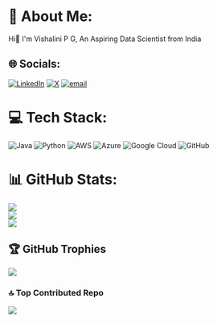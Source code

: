 # 💫 About Me:
Hi👋 I'm Vishalini P G, An Aspiring Data Scientist from India


## 🌐 Socials:
[![LinkedIn](https://img.shields.io/badge/LinkedIn-%230077B5.svg?logo=linkedin&logoColor=white)](https://linkedin.com/in/vishalinipg) [![X](https://img.shields.io/badge/X-black.svg?logo=X&logoColor=white)](https://x.com/vishalinipg) [![email](https://img.shields.io/badge/Email-D14836?logo=gmail&logoColor=white)](mailto:vishalinipg@gmail.com) 

# 💻 Tech Stack:
![Java](https://img.shields.io/badge/java-%23ED8B00.svg?style=flat&logo=openjdk&logoColor=white) ![Python](https://img.shields.io/badge/python-3670A0?style=flat&logo=python&logoColor=ffdd54) ![AWS](https://img.shields.io/badge/AWS-%23FF9900.svg?style=flat&logo=amazon-aws&logoColor=white) ![Azure](https://img.shields.io/badge/azure-%230072C6.svg?style=flat&logo=microsoftazure&logoColor=white) ![Google Cloud](https://img.shields.io/badge/GoogleCloud-%234285F4.svg?style=flat&logo=google-cloud&logoColor=white) ![GitHub](https://img.shields.io/badge/github-%23121011.svg?style=flat&logo=github&logoColor=white)
# 📊 GitHub Stats:
![](https://github-readme-stats.vercel.app/api?username=vishalinipg&theme=dark&hide_border=false&include_all_commits=false&count_private=false)<br/>
![](https://nirzak-streak-stats.vercel.app/?user=vishalinipg&theme=dark&hide_border=false)<br/>
![](https://github-readme-stats.vercel.app/api/top-langs/?username=vishalinipg&theme=dark&hide_border=false&include_all_commits=false&count_private=false&layout=compact)

## 🏆 GitHub Trophies
![](https://github-profile-trophy.vercel.app/?username=vishalinipg&theme=monokai&no-frame=true&no-bg=true&margin-w=4)

### 🔝 Top Contributed Repo
![](https://github-contributor-stats.vercel.app/api?username=vishalinipg&limit=5&theme=dark&combine_all_yearly_contributions=true)

<!-- Proudly created with GPRM ( https://gprm.itsvg.in ) -->
